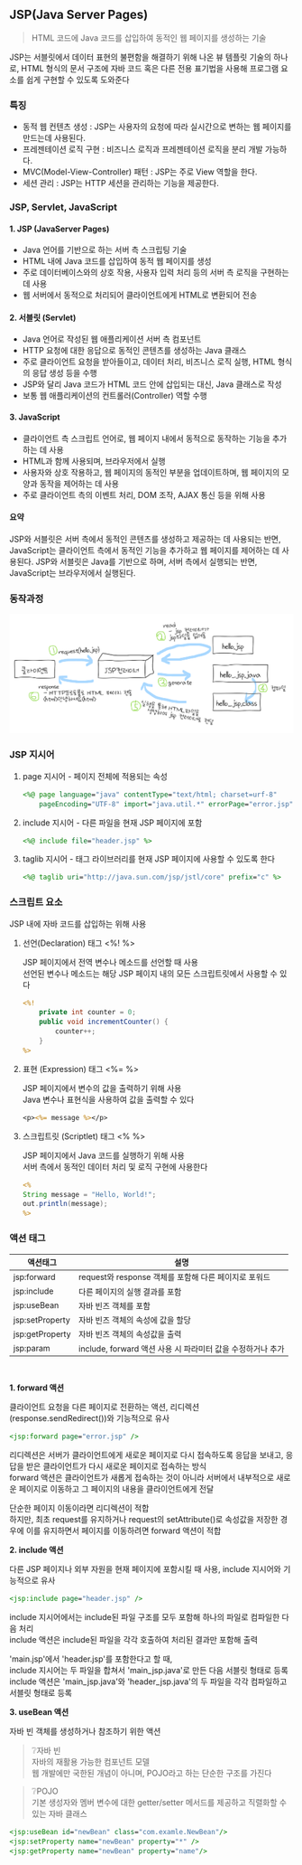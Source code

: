 ## JSP(Java Server Pages)

> HTML 코드에 Java 코드를 삽입하여 동적인 웹 페이지를 생성하는 기술

JSP는 서블릿에서 데이터 표현의 불편함을 해결하기 위해 나온 뷰 템플릿 기술의 하나로, HTML 형식의 문서 구조에 자바 코드 혹은 다른 전용 표기법을 사용해 프로그램 요소를 쉽게 구현할 수 있도록 도와준다

### 특징

- 동적 웹 컨텐츠 생성 : JSP는 사용자의 요청에 따라 실시간으로 변하는 웹 페이지를 만드는데 사용된다.
- 프레젠테이션 로직 구현 : 비즈니스 로직과 프레젠테이션 로직을 분리 개발 가능하다.
- MVC(Model-View-Controller) 패턴 : JSP는 주로 View 역할을 한다.
- 세션 관리 : JSP는 HTTP 세션을 관리하는 기능을 제공한다.

### JSP, Servlet, JavaScript

#### 1. JSP (JavaServer Pages)

- Java 언어를 기반으로 하는 서버 측 스크립팅 기술
- HTML 내에 Java 코드를 삽입하여 동적 웹 페이지를 생성
- 주로 데이터베이스와의 상호 작용, 사용자 입력 처리 등의 서버 측 로직을 구현하는 데 사용
- 웹 서버에서 동적으로 처리되어 클라이언트에게 HTML로 변환되어 전송

#### 2. 서블릿 (Servlet)

- Java 언어로 작성된 웹 애플리케이션 서버 측 컴포넌트
- HTTP 요청에 대한 응답으로 동적인 콘텐츠를 생성하는 Java 클래스
- 주로 클라이언트 요청을 받아들이고, 데이터 처리, 비즈니스 로직 실행, HTML 형식의 응답 생성 등을 수행
- JSP와 달리 Java 코드가 HTML 코드 안에 삽입되는 대신, Java 클래스로 작성
- 보통 웹 애플리케이션의 컨트롤러(Controller) 역할 수행

#### 3. JavaScript

- 클라이언트 측 스크립트 언어로, 웹 페이지 내에서 동적으로 동작하는 기능을 추가하는 데 사용
- HTML과 함께 사용되며, 브라우저에서 실행
- 사용자와 상호 작용하고, 웹 페이지의 동적인 부분을 업데이트하며, 웹 페이지의 모양과 동작을 제어하는 데 사용
- 주로 클라이언트 측의 이벤트 처리, DOM 조작, AJAX 통신 등을 위해 사용

#### 요약

JSP와 서블릿은 서버 측에서 동적인 콘텐츠를 생성하고 제공하는 데 사용되는 반면, JavaScript는 클라이언트 측에서 동적인 기능을 추가하고 웹 페이지를 제어하는 데 사용된다. JSP와 서블릿은 Java를 기반으로 하며, 서버 측에서 실행되는 반면, JavaScript는 브라우저에서 실행된다.

### 동작과정

![alt text](<./img/jsp 동작과정.png>)

### JSP 지시어

1. page 지시어 - 페이지 전체에 적용되는 속성

   ```jsp
   <%@ page language="java" contentType="text/html; charset=urf-8"
       pageEncoding="UTF-8" import="java.util.*" errorPage="error.jsp" %>
   ```

2. include 지시어 - 다른 파일을 현재 JSP 페이지에 포함

   ```jsp
   <%@ include file="header.jsp" %>
   ```

3. taglib 지시어 - 태그 라이브러리를 현재 JSP 페이지에 사용할 수 있도록 한다

   ```jsp
   <%@ taglib uri="http://java.sun.com/jsp/jstl/core" prefix="c" %>
   ```

### 스크립트 요소

JSP 내에 자바 코드를 삽입하는 위해 사용

1. 선언(Declaration) 태그 <%! %>

   JSP 페이지에서 전역 변수나 메소드를 선언할 때 사용  
   선언된 변수나 메소드는 해당 JSP 페이지 내의 모든 스크립트릿에서 사용할 수 있다

   ```jsp
   <%!
       private int counter = 0;
       public void incrementCounter() {
           counter++;
       }
   %>
   ```

2. 표현 (Expression) 태그 <%= %>

   JSP 페이지에서 변수의 값을 출력하기 위해 사용  
   Java 변수나 표현식을 사용하여 값을 출력할 수 있다

   ```jsp
   <p><%= message %></p>
   ```

3. 스크립트릿 (Scriptlet) 태그 <% %>

   JSP 페이지에서 Java 코드를 실행하기 위해 사용  
   서버 측에서 동적인 데이터 처리 및 로직 구현에 사용한다

   ```jsp
   <%
   String message = "Hello, World!";
   out.println(message);
   %>
   ```

### 액션 태그

| 액션태그        | 설명                                                        |
| --------------- | ----------------------------------------------------------- |
| jsp:forward     | request와 response 객체를 포함해 다른 페이지로 포워드       |
| jsp:include     | 다른 페이지의 실행 결과를 포함                              |
| jsp:useBean     | 자바 빈즈 객체를 포함                                       |
| jsp:setProperty | 자바 빈즈 객체의 속성에 값을 할당                           |
| jsp:getProperty | 자바 빈즈 객체의 속성값을 출력                              |
| jsp:param       | include, forward 액션 사용 시 파라미터 값을 수정하거나 추가 |

<br>

**1. forward 액션**

클라이언트 요청을 다른 페이지로 전환하는 액션, 리디렉션(response.sendRedirect())와 기능적으로 유사

```jsp
<jsp:forward page="error.jsp" />
```

리디렉션은 서버가 클라이언트에게 새로운 페이지로 다시 접속하도록 응답을 보내고, 응답을 받은 클라이언트가 다시 새로운 페이지로 접속하는 방식  
forward 액션은 클라이언트가 새롭게 접속하는 것이 아니라 서버에서 내부적으로 새로운 페이지로 이동하고 그 페이지의 내용을 클라이언트에게 전달

단순한 페이지 이동이라면 리디렉션이 적합  
하지만, 최초 request를 유지하거나 request의 setAttribute()로 속성값을 저장한 경우에 이를 유지하면서 페이지를 이동하려면 forward 액션이 적합

**2. include 액션**

다른 JSP 페이지나 외부 자원을 현재 페이지에 포함시킬 때 사용, include 지시어와 기능적으로 유사

```jsp
<jsp:include page="header.jsp" />
```

include 지시어에서는 include된 파일 구조를 모두 포함해 하나의 파일로 컴파일한 다음 처리  
include 액션은 include된 파일을 각각 호출하여 처리된 결과만 포함해 출력

'main.jsp'에서 'header.jsp'를 포함한다고 할 때,  
include 지시어는 두 파일을 합쳐서 'main_jsp.java'로 만든 다음 서블릿 형태로 등록  
include 액션은 'main_jsp.java'와 'header_jsp.java'의 두 파일을 각각 컴파일하고 서블릿 형태로 등록

**3. useBean 액션**

자바 빈 객체를 생성하거나 참조하기 위한 액션

> ❔자바 빈  
> 자바의 재활용 가능한 컴포넌트 모델  
> 웹 개발에만 국한된 개념이 아니며, POJO라고 하는 단순한 구조를 가진다

> ❔POJO  
> 기본 생성자와 멤버 변수에 대한 getter/setter 메서드를 제공하고 직렬화할 수 있는 자바 클래스

```jsp
<jsp:useBean id="newBean" class="com.examle.NewBean"/>
<jsp:setProperty name="newBean" property="*" />
<jsp:getProperty name="newBean" property="name"/>
```
